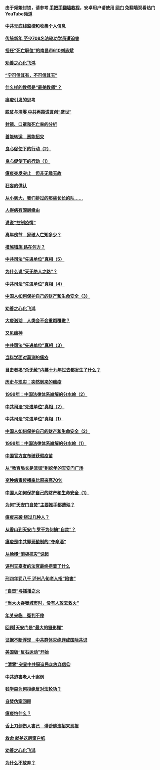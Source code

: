 #### 由于频繁封锁，请参考 [手把手翻墙教程](https://github.com/gfw-breaker/guides/wiki/)，安卓用户请使用 [网门](https://github.com/gfw-breaker/nogfw/blob/master/dl.md?t=03160800) 免翻墙观看热门YouTube频道 

#### [中共无底线监控和收集个人信息](../pages/19/422039.md?t=03160800) 

#### [传统新年 至少708名法轮功学员遭迫害](../pages/19/421946.md?t=03160800) 

#### [担任“死亡职位”的南昌市610刘志斌](../pages/19/421957.md?t=03160800) 

#### [劝善之心化飞鸿](../pages/19/421164.md?t=03160800) 

#### [“宁可信其有，不可信其无”](../pages/19/421691.md?t=03160800) 

#### [什么样的教师是“最美教师”？](../pages/19/421755.md?t=03160800) 

#### [瘟疫引发的思考](../pages/19/421594.md?t=03160800) 

#### [脱贫与清零 中共再靠谎言创“盛世”](../pages/19/421590.md?t=03160800) 

#### [封锁、口罩和死亡率的分析](../pages/19/421495.md?t=03160800) 

#### [善能转运　恶能招灾](../pages/19/421334.md?t=03160800) 

#### [良心促使下的行动（2）](../pages/19/421361.md?t=03160800) 

#### [良心促使下的行动（1）](../pages/19/421302.md?t=03160800) 

#### [瘟疫突发突止　但非无缘无故](../pages/19/421281.md?t=03160800) 

#### [狂妄的供认](../pages/19/421199.md?t=03160800) 

#### [从小到大，我们排过的那些长长的队……](../pages/19/421243.md?t=03160800) 

#### [人得病有深层缘由](../pages/19/420864.md?t=03160800) 

#### [说说“控制疫情”](../pages/19/420831.md?t=03160800) 

#### [离年傍节　家破人亡知多少？](../pages/19/420563.md?t=03160800) 

#### [措施错施  路在何方？](../pages/19/420076.md?t=03160800) 

#### [中共司法“先进单位”真相（5）](../pages/19/419453.md?t=03160800) 

#### [为什么说“天无绝人之路”？](../pages/19/419618.md?t=03160800) 

#### [中共司法“先进单位”真相（4）](../pages/19/419452.md?t=03160800) 

#### [中国人如何保护自己的财产和生命安全（3）](../pages/19/419405.md?t=03160800) 

#### [劝善之心化飞鸿](../pages/19/418758.md?t=03160800) 

#### [大疫汹汹　人类会不会重蹈覆辙？](../pages/19/419691.md?t=03160800) 

#### [又见瘟神](../pages/19/419225.md?t=03160800) 

#### [中共司法“先进单位”真相（3）](../pages/19/419451.md?t=03160800) 

#### [当科学面对莫测的瘟疫](../pages/19/419625.md?t=03160800) 

#### [目击者揭“杀无赦”内幕十九年过去都发生了什么？](../pages/19/419617.md?t=03160800) 

#### [历史与现实：突然到来的瘟疫](../pages/19/419619.md?t=03160800) 

#### [1999年：中国法律体系崩解的分水岭（2）](../pages/19/419455.md?t=03160800) 

#### [中共司法“先进单位”真相（2）](../pages/19/419450.md?t=03160800) 

#### [中共司法“先进单位”真相（1）](../pages/19/419449.md?t=03160800) 

#### [中国人如何保护自己的财产和生命安全（2）](../pages/19/419404.md?t=03160800) 

#### [1999年：中国法律体系崩解的分水岭（1）](../pages/19/419454.md?t=03160800) 

#### [中国官方宣布破获假疫苗](../pages/19/419504.md?t=03160800) 

#### [从“教育局长是流氓”到蛇年的天安门广场](../pages/19/419470.md?t=03160800) 

#### [变种病毒传播率比原来高70％](../pages/19/419456.md?t=03160800) 

#### [中国人如何保护自己的财产和生命安全（1）](../pages/19/419403.md?t=03160800) 

#### [为何“天安门自焚”主要推手都遭殃？](../pages/19/419348.md?t=03160800) 

#### [瘟疫来袭 绕过几种人？](../pages/19/419349.md?t=03160800) 

#### [从香山到天安门 罗干为何搞“自焚”？](../pages/19/419270.md?t=03160800) 

#### [瘟疫是中共罪恶酿制的“夺命酒”](../pages/19/419223.md?t=03160800) 

#### [从徐栩“消极抗灾”说起](../pages/19/419224.md?t=03160800) 

#### [诬判无辜者的法官最终捞着了什么](../pages/19/419268.md?t=03160800) 

#### [刑四年罚八千 泸州八旬老人指“陷害”](../pages/19/419232.md?t=03160800) 

#### [“自焚”与插播之火](../pages/19/419226.md?t=03160800) 

#### [“当大火吞噬城市时，没有人敢去救火”](../pages/19/419077.md?t=03160800) 

#### [年关来临　冤判不停](../pages/19/419093.md?t=03160800) 

#### [回顾|天安门是“最大的摄影棚”](../pages/19/380866.md?t=03160800) 

#### [证据不断浮现　中共群体灭绝罪成国际共识](../pages/19/419031.md?t=03160800) 

#### [美国版“反右运动”开始](../pages/19/419030.md?t=03160800) 

#### [“清零”突显中共逼迫民众放弃信仰](../pages/19/418995.md?t=03160800) 

#### [中共迫害老人十案例](../pages/19/418831.md?t=03160800) 

#### [钱学森为何拒绝反对法轮功？](../pages/19/418905.md?t=03160800) 

#### [自焚伪案回顾](../pages/19/418799.md?t=03160800) 

#### [瘟疫怕什么？](../pages/19/418800.md?t=03160800) 

#### [舌上刀剑伤人害己　诽谤佛法招来恶报](../pages/19/418731.md?t=03160800) 

#### [救命 就差这层窗户纸](../pages/19/418706.md?t=03160800) 

#### [劝善之心化飞鸿](../pages/19/416766.md?t=03160800) 

#### [为什么不放弃？](../pages/19/418691.md?t=03160800) 

